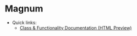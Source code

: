 # Magnum

- Quick links:
  - [Class & Functionality Documentation (HTML Preview)](https://htmlpreview.github.io/?https://github.com/Druid-ESPRIT/magnum-docs/blob/main/doc/classes.html)
